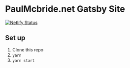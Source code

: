 # PaulMcbride.net Gatsby Site

[![Netlify Status](https://api.netlify.com/api/v1/badges/e477625f-4eec-413a-aaff-cf280a7ef7af/deploy-status)](https://app.netlify.com/sites/paulmcbride/deploys)

## Set up

1. Clone this repo
1. `yarn`
1. `yarn start`

[gatsby]: https://www.gatsbyjs.org/
[gatsby-remark-images]: https://www.gatsbyjs.org/packages/gatsby-remark-images/
